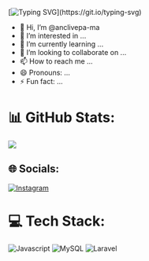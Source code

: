 

[![Typing SVG](https://readme-typing-svg.demolab.com?font=Fira+Code&pause=1000&color=6959CD&width=435&lines=BEM+VINDO+MEU+GITHUB!)](https://git.io/typing-svg)

- 👋 Hi, I’m @anclivepa-ma
- 👀 I’m interested in ...
- 🌱 I’m currently learning ...
- 💞️ I’m looking to collaborate on ...
- 📫 How to reach me ...
- 😄 Pronouns: ...
- ⚡ Fun fact: ...

# 📊 GitHub Stats:

![](https://github-readme-stats.vercel.app/api/top-langs/?username=anclivepa-ma&theme=vue-dark&hide_border=false&include_all_commits=false&count_private=false&layout=compact)


## 🌐 Socials:
[![Instagram](https://img.shields.io/badge/Instagram-%23E4405F.svg?logo=Instagram&logoColor=white)](https://instagram.com/anclivepama) 


# 💻 Tech Stack:
![Javascript](https://img.shields.io/badge/logo-javascript-blue?logo=javascript) ![MySQL](https://img.shields.io/badge/sql-%23FF9900.svg?style=for-the-badge&logo=sql-aws&logoColor=white) ![Laravel](https://img.shields.io/badge/Laravel-%23092E20.svg?style=for-the-badge&logo=Laravel&logoColor=white) 